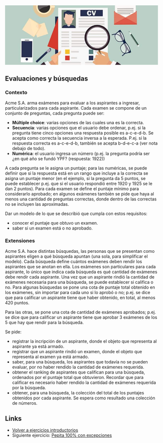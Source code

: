 ![evaluaciones](../images/evaluaciones.jpg)

## Evaluaciones y búsquedas

### Contexto

Acme S.A. arma exámenes para evaluar a los aspirantes a ingresar, particularizados para cada aspirante.
Cada examen se compone de un conjunto de preguntas, cada pregunta puede ser:

- **Múltiple choice**: varias opciones de las cuales una es la correcta.
- **Secuencia**: varias opciones que el usuario debe ordenar, p.ej. si la pregunta tiene cinco opciones una respuesta posible es a-c-e-d-b. Se acepta como correcta la secuencia inversa a la esperada. P.ej. si la respuesta correcta es a-c-e-d-b, también se acepta b-d-e-c-a (ver nota debajo de todo).
- **Numérica**: el usuario ingresa un número (p.ej. la pregunta podría ser ¿en qué año se fundó YPF? (respuesta: 1922))

A cada pregunta se le asigna un puntaje; para las numéricas, se puede definir que si la respuesta está en un rango que incluye a la correcta se asigna un puntaje menor (en el ejemplo, si la pregunta da 5 puntos, se puede establecer p.ej. que si el usuario respondió entre 1920 y 1925 se le dan 2 puntos). Para cada examen se define el puntaje mínimo para considerarlo aprobado; en algunos exámenes también se pide que haya al menos una cantidad de preguntas correctas, donde dentro de las correctas no se incluyen las aproximadas.

Dar un modelo de lo que se describió que cumpla con estos requisitos:

- conocer el puntaje que obtuvo un examen.
- saber si un examen está o no aprobado.

### Extensiones

Acme S.A. hace distintas búsquedas, las personas que se presentan como aspirantes eligen a qué búsqueda apuntan (una sola, para simplificar el modelo). Cada búsqueda define cuántos exámenes deben rendir los aspirantes que se anotan en ella. Los exámenes son particulares para cada aspirante, lo único que indica cada búsqueda es qué cantidad de exámenes debe rendir cada aspirante. Una vez que un aspirante rindió la cantidad de exámenes necesaria para una búsqueda, se puede establecer si califica o no. Para algunas búsquedas se pone una cota de puntaje total obtenido en los exámenes, sin importar para cada uno si lo aprobó o no; p.ej. se dice que para calificar un aspirante tiene que haber obtenido, en total, al menos 420 puntos.

Para las otras, se pone una cota de cantidad de exámenes aprobados; p.ej. se dice que para calificar un
aspirante tiene que aprobar 3 exámenes de los 5 que hay que rendir para la búsqueda.

Se pide:

- registrar la incripción de un aspirante, donde el objeto que representa al aspirante ya está armado.
- registrar que un aspirante rindió un examen, donde el objeto que representa al examen ya está armado.
- saber, para una búsqueda, los aspirantes que todavía no se pueden evaluar, por no haber rendido la cantidad de exámenes requerida.
- obtener el ranking de aspirantes que califican para una búsqueda, ordenados por el puntaje total que obtuvieron. Recordar que para calificar es necesario haber rendido la cantidad de exámenes requerida por la búsqueda.
- obtener, para una búsqueda, la colección del total de los puntajes obtenidos por cada aspirante. Se espera como resultado una colección de números.

## Links

- [Volver a ejercicios introductorios](index.md)
- Siguiente ejercicio: [Pepita 100% con excepciones](pepitaExcepciones.md)

